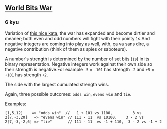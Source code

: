 <h2><a href=https://www.codewars.com/kata/58865bfb41e04464240000b0/train/javascript target="_blank">World Bits War</a></h2><h3>6 kyu</h3><p>Variation of <a href="https://www.codewars.com/kata/bits-battle/" data-turbolinks="false" target="_blank">this nice kata</a>, the war has expanded and become dirtier and meaner; both even and odd numbers will fight with their pointy <code>1</code>s.And negative integers are coming into play as well, with, ça va sans dire, a negative contribution (think of them as spies or saboteurs).</p><p>A number's strength is determined by the number of set bits (<code>1</code>s) in its binary representation. Negative integers work against their own side so their strength is negative.For example <code>-5</code> = <code>-101</code> has strength <code>-2</code> and <code>+5</code> = <code>+101</code> has strength <code>+2</code>.</p><p>The side with the largest cumulated strength wins.</p><p>Again, three possible outcomes: <code>odds win</code>, <code>evens win</code> and <code>tie</code>.</p><p>Examples:</p><pre><code class="language-javascript">[<span class="cm-number">1</span>,<span class="cm-number">5</span>,<span class="cm-number">12</span>]    <span class="cm-operator">=&gt;</span> <span class="cm-string">"odds win"</span>  <span class="cm-comment">//   1 + 101 vs 1100,         3 vs 2</span>[<span class="cm-number">7</span>,<span class="cm-operator">-</span><span class="cm-number">3</span>,<span class="cm-number">20</span>]   <span class="cm-operator">=&gt;</span> <span class="cm-string">"evens win"</span> <span class="cm-comment">// 111 - 11  vs 10100,    3 - 2 vs 2</span>[<span class="cm-number">7</span>,<span class="cm-operator">-</span><span class="cm-number">3</span>,<span class="cm-operator">-</span><span class="cm-number">2</span>,<span class="cm-number">6</span>] <span class="cm-operator">=&gt;</span> <span class="cm-string">"tie"</span>       <span class="cm-comment">// 111 - 11  vs -1 + 110,  3 - 2 vs -1 + 2</span></code></pre>